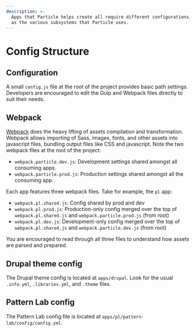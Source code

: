 ```yaml
---
description: >-
  Apps that Particle helps create all require different configurations, as well
  as the various subsystems that Particle uses.
---
```


# Config Structure

## Configuration

A small `config.js` file at the root of the project provides basic path settings. Developers are encouraged to edit the Gulp and Webpack files directly to suit their needs.

## Webpack

[Webpack](https://webpack.js.org/) does the heavy lifting of assets compilation and transformation. Webpack allows importing of Sass, images, fonts, and other assets into javascript files, bundling output files like CSS and javascript. Note the two webpack files at the root of the project:

* `webpack.particle.dev.js`: Development settings shared amongst all consuming apps.
* `webpack.particle.prod.js`: Production settings shared amongst all the consuming app.

Each app features three webpack files. Take for example, the `pl` app:

* `webpack.pl.shared.js`: Config shared by prod and dev
* `webpack.pl.prod.js`: Production-only config merged over the top of `webpack.pl.shared.js` and `webpack.particle.prod.js` \(from root\)
* `webpack.pl.dev.js`: Development-only config merged over the top of `webpack.pl.shared.js` and `webpack.particle.dev.js` \(from root\)

You are encouraged to read through all three files to understand how assets are parsed and prepared.

## Drupal theme config

The Drupal theme config is located at `apps/drupal`. Look for the usual `.info.yml`, `.libraries.yml`, and `.theme` files.

## Pattern Lab config

The Pattern Lab config file is located at `apps/pl/pattern-lab/config/config.yml`.

